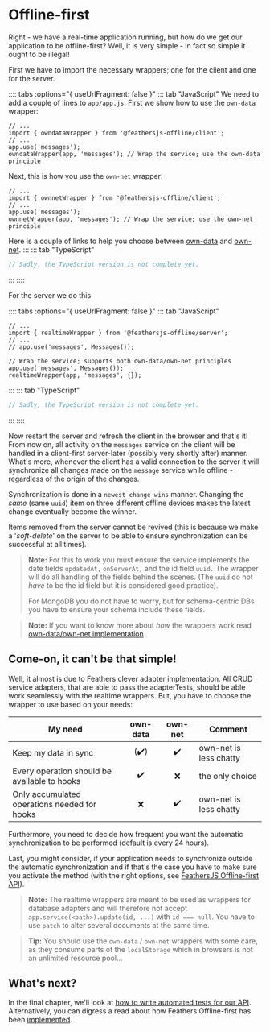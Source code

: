 # Offline-first
Right - we have a real-time application running, but how do we get our application to be offline-first? Well, it is very simple - in fact so simple it ought to be illegal!

First we have to import the necessary wrappers; one for the client and one for the server.

:::: tabs :options="{ useUrlFragment: false }"
::: tab "JavaScript"
We need to add a couple of lines to `app/app.js`. First we show how to use the `own-data` wrapper:
``` js{2,5}
// ...
import { owndataWrapper } from '@feathersjs-offline/client';
// ...
app.use('messages');
owndataWrapper(app, 'messages'); // Wrap the service; use the own-data principle
```
Next, this is how you use the `own-net` wrapper:
``` js{2,5}
// ...
import { ownnetWrapper } from '@feathersjs-offline/client';
// ...
app.use('messages');
ownnetWrapper(app, 'messages'); // Wrap the service; use the own-net principle
```
Here is a couple of links to help you choose between [own-data](#come-on-it-can-t-be-that-simple) and [own-net](#come-on-it-can-t-be-that-simple).
:::
::: tab "TypeScript"
``` js
// Sadly, the TypeScript version is not complete yet.
```
:::
::::

For the server we do this

:::: tabs :options="{ useUrlFragment: false }"
::: tab "JavaScript"
``` js{2,8}
// ...
import { realtimeWrapper } from '@feathersjs-offline/server';
// ...
// app.use('messages', Messages());

// Wrap the service; supports both own-data/own-net principles
app.use('messages', Messages());
realtimeWrapper(app, 'messages', {});
```
:::
::: tab "TypeScript"
```js
// Sadly, the TypeScript version is not complete yet.
```
:::
::::

Now restart the server and refresh the client in the browser and that's it! From now on, all activity on the `messages` service on the client will be handled in a client-first server-later (possibly very shortly after) manner. What's more, whenever the client has a valid connection to the server it will synchronize all changes made on the `message` service while offline - regardless of the origin of the changes.

Synchronization is done in a `newest change wins` manner. Changing the _same_ (same `uuid`) item on three different offline devices makes the latest change eventually become the winner.

Items removed from the server cannot be revived (this is because we make a '_soft-delete_' on the server to be able to ensure synchronization can be successful at all times).

> __Note:__ For this to work you must ensure the service implements the date fields `updatedAt,` `onServerAt,` and the id field `uuid.` The wrapper will do all handling of the fields behind the scenes. (The `uuid` do not _have_ to be the id field but it is considered good practice).
> 
> For MongoDB you do not have to worry, but for schema-centric DBs you have to ensure your schema include these fields.

> __Note:__ If you want to know more about _how_ the wrappers work read [own-data/own-net implementation](./implementation.md).


## Come-on, it can't be that simple!
Well, it almost is due to Feathers clever adapter implementation. All CRUD service adapters, that are able to pass the adapterTests, should be able work seamlessly with the realtime wrappers. But, you have to choose the wrapper to use based on your needs:

My need	| own-data | own-net |Comment
| --- | :---: | :---: | --- |
Keep my data in sync | (:heavy_check_mark:) | :heavy_check_mark: | own-net is less chatty
Every operation should be available to hooks | :heavy_check_mark: | :x:  | the only choice
Only accumulated operations needed for hooks | :x: | :heavy_check_mark: | own-net is less chatty

Furthermore, you need to decide how frequent you want the automatic synchronization to be performed (default is every 24 hours).

Last, you might consider, if your application needs to synchronize outside the automatic synchronization and if that's the case you have to make sure you activate the method (with the right options, see [FeathersJS Offline-first API](../../api/offline-api.md)).

> **Note:** The realtime wrappers are meant to be used as wrappers for database adapters and will therefore not accept `app.service(<path>).update(id, ...)` with `id === null`. You have to use `patch` to alter several documents at the same time.

> **Tip:** You should use the `own-data` / `own-net` wrappers with some care, as they consume parts of the `localStorage` which in browsers is not an unlimited resource pool...


## What's next?

In the final chapter, we'll look at [how to write automated tests for our API](./testing.md). Alternatively, you can digress a read about how Feathers Offline-first has been [implemented](./implementation.md).

